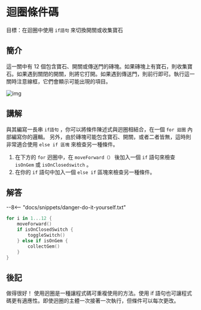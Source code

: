 # 迴圈條件碼

目標：在迴圈中使用 `if語句` 來切換開關或收集寶石

## 簡介

這一關中有 12 個包含寶石、開關或傳送門的磚塊。如果磚塊上有寶石，則收集寶石。如果遇到關閉的開關，則將它打開。如果遇到傳送門，則前行即可。執行這一關時注意線框，它們會顯示可能出現的項目。

![img](https://imagedelivery.net/cdkaXPuFls5qlrh3GM4hfA/f36e7229-842f-4e57-a927-f98fb1679f00/public)

## 講解

與其編寫一長串 `if語句` ，你可以將條件陳述式與迥圈相結合，在一個 `for 迴圈` 內部編寫你的邏輯。
另外，由於磚塊可能包含寶石、開關，或者二者皆無，這時則非常適合使用 `else if 區塊` 來檢查另一種條件。

1. 在下方的 `for` 迥圈中，在 `moveForward（）` 後加入一個 `if` 語句來檢查 `isOnGem` 或 `isOnClosedswitch` 。
2. 在你的 `if` 語句中加入一個 `else if` 區塊來檢查另一種條件。

## 解答

--8<-- "docs/snippets/danger-do-it-yourself.txt"

```swift linenums="1"
for i in 1...12 {
    moveForward()
    if isOnClosedSwitch {
        toggleSwitch()
    } else if isOnGem {
        collectGem()
    }
}
```

## 後記

做得很好！
使用迥圈是一種讓程式碼可重複使用的方法。使用 if 語句也可讓程式碼更有適應性。即使迥圈的主體一次接著一次執行，但條件可以每次更改。

